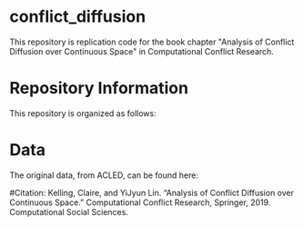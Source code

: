 # conflict_diffusion
This repository is replication code for the book chapter "Analysis of Conflict Diffusion over Continuous Space" in Computational Conflict Research.

# Repository Information
This repository is organized as follows:

# Data
The original data, from ACLED, can be found here:

#Citation:
Kelling, Claire, and YiJyun Lin. “Analysis of Conflict Diffusion over Continuous Space.” Computational Conflict Research, Springer, 2019. Computational Social Sciences. 
